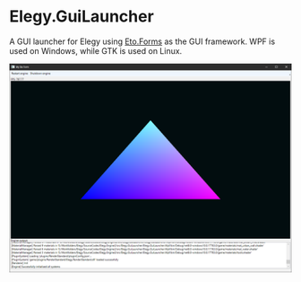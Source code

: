 
# Elegy.GuiLauncher

A GUI launcher for Elegy using [Eto.Forms](https://github.com/picoe/Eto) as the GUI framework. WPF is used on Windows, while GTK is used on Linux.

![](img/gui_launcher.png)
